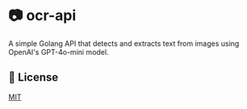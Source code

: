 # 📷 ocr-api

A simple Golang API that detects and extracts text from images using OpenAI's GPT-4o-mini model.

## 🧾 License

[MIT](https://choosealicense.com/licenses/mit/)
